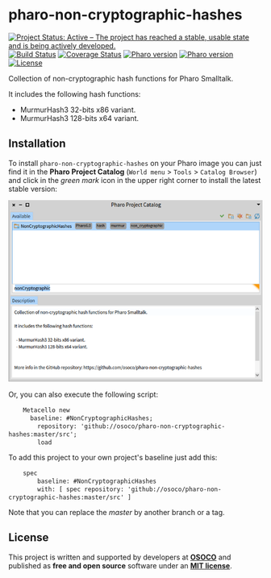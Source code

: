 # pharo-non-cryptographic-hashes


[![Project Status: Active – The project has reached a stable, usable state and is being actively developed.](http://www.repostatus.org/badges/latest/active.svg)](http://www.repostatus.org/#active)
[![Build Status](https://travis-ci.org/osoco/pharo-non-cryptographic-hashes.svg?branch=master)](https://travis-ci.org/osoco/pharo-non-cryptographic-hashes)
[![Coverage Status](https://coveralls.io/repos/github/osoco/pharo-non-cryptographic-hashes/badge.svg?branch=master)](https://coveralls.io/github/osoco/pharo-non-cryptographic-hashes?branch=master)
[![Pharo version](https://img.shields.io/badge/Pharo-7.0-%23aac9ff.svg)](https://pharo.org/download)
[![Pharo version](https://img.shields.io/badge/Pharo-8.0-%23aac9ff.svg)](https://pharo.org/download)
[![License](https://img.shields.io/badge/license-MIT-blue.svg)](https://raw.githubusercontent.com/osoco/PharoPDS/master/LICENSE)

Collection of non-cryptographic hash functions for Pharo Smalltalk.

It includes the following hash functions:

  * MurmurHash3 32-bits x86 variant.
  * MurmurHash3 128-bits x64 variant.

## Installation

To install `pharo-non-cryptographic-hashes` on your Pharo image you can just find it in the **Pharo Project Catalog** (`World menu` > `Tools` > `Catalog Browser`) and click in the *green mark* icon in the upper right corner to install the latest stable version:

![Pharo Project Catalog with the project selected](doc/images/pharo-project-catalog.png)

Or, you can also execute the following script:

```Smalltalk
    Metacello new
      baseline: #NonCryptographicHashes;
    	repository: 'github://osoco/pharo-non-cryptographic-hashes:master/src';
    	load
```

To add this project to your own project's baseline just add this:

```Smalltalk
    spec
    	baseline: #NonCryptographicHashes
    	with: [ spec repository: 'github://osoco/pharo-non-cryptographic-hashes:master/src' ]
```

Note that you can replace the *master* by another branch or a tag.

## License

This project is written and supported by developers at **[OSOCO](https://osococo.es)** and published as **free and open source** software  under an **[MIT license](LICENSE)**.

